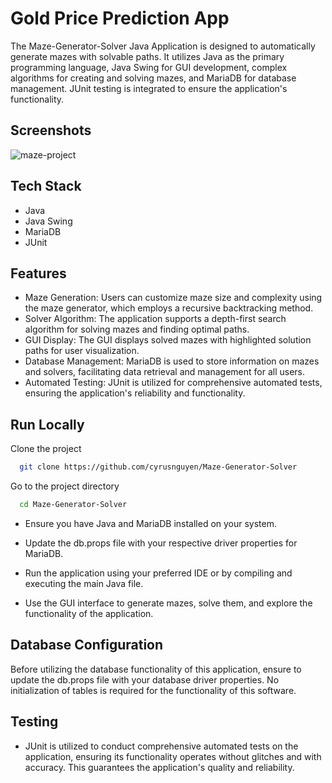
# Gold Price Prediction App

The Maze-Generator-Solver Java Application is designed to automatically generate mazes with solvable paths. It utilizes Java as the primary programming language, Java Swing for GUI development, complex algorithms for creating and solving mazes, and MariaDB for database management. JUnit testing is integrated to ensure the application's functionality.
## Screenshots

![maze-project](https://github.com/cyrusnguyen/Maze-Generator-Solver/assets/52537523/bb02e8eb-5aa0-4efe-bfb4-4473fbb2f187)



## Tech Stack

- Java
- Java Swing
- MariaDB
- JUnit



## Features

- Maze Generation: Users can customize maze size and complexity using the maze generator, which employs a recursive backtracking method.
- Solver Algorithm: The application supports a depth-first search algorithm for solving mazes and finding optimal paths.
- GUI Display: The GUI displays solved mazes with highlighted solution paths for user visualization.
- Database Management: MariaDB is used to store information on mazes and solvers, facilitating data retrieval and management for all users.
- Automated Testing: JUnit is utilized for comprehensive automated tests, ensuring the application's reliability and functionality.
## Run Locally

Clone the project

```bash
  git clone https://github.com/cyrusnguyen/Maze-Generator-Solver
```

Go to the project directory

```bash
  cd Maze-Generator-Solver
```

- Ensure you have Java and MariaDB installed on your system.

- Update the db.props file with your respective driver properties for MariaDB.

- Run the application using your preferred IDE or by compiling and executing the main Java file.

- Use the GUI interface to generate mazes, solve them, and explore the functionality of the application.





## Database Configuration
Before utilizing the database functionality of this application, ensure to update the db.props file with your database driver properties. No initialization of tables is required for the functionality of this software.
## Testing

- JUnit is utilized to conduct comprehensive automated tests on the application, ensuring its functionality operates without glitches and with accuracy. This guarantees the application's quality and reliability.
